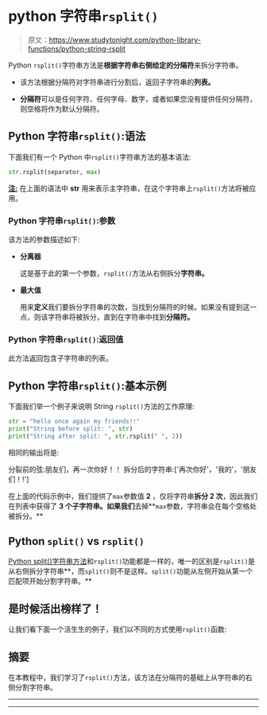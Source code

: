 # python 字符串`rsplit()`

> 原文：<https://www.studytonight.com/python-library-functions/python-string-rsplit>

Python `rsplit()`字符串方法是**根据字符串右侧给定的分隔符**来拆分字符串。

*   该方法根据分隔符对字符串进行分割后，返回子字符串的**列表。**

*   **分隔符**可以是任何字符、任何字母、数字，或者如果您没有提供任何分隔符，则空格将作为默认分隔符。

## Python 字符串`rsplit()`:语法

下面我们有一个 Python 中`rsplit()`字符串方法的基本语法:

```py
str.rsplit(separator, max)
```

<u>**注:**</u> 在上面的语法中 **str** 用来表示主字符串，在这个字符串上`rsplit()`方法将被应用。

### Python 字符串`rsplit()`:参数

该方法的参数描述如下:

*   **分离器**

    这是基于此的第一个参数，`rsplit()`方法从右侧拆分**字符串。**

*   **最大值**

    用来**定义**我们要拆分字符串的次数，当找到分隔符的时候。如果没有提到这一点，则该字符串将被拆分，直到在字符串中找到**分隔符。**

### Python 字符串`rsplit()`:返回值

此方法返回包含子字符串的列表。

## Python 字符串`rsplit()`:基本示例

下面我们举一个例子来说明 String `rsplit()`方法的工作原理:

```py
str = "hello once again my friends!!"
print("String before split: ", str)
print("String after split: ", str.rsplit(" ", 2))
```

相同的输出将是:

分裂前的弦:朋友们，再一次你好！！
拆分后的字符串:['再次你好'，'我的'，'朋友们！!']

在上面的代码示例中，我们提供了`max`参数值 **2** ，仅将字符串**拆分 2 次**，因此我们在列表中获得了 **3 个子字符串。如果我们**去掉**`max`参数，字符串会在每个空格处被拆分。**

## Python `split()` vs `rsplit()`

[Python split()字符串方法](https://www.studytonight.com/python-library-functions/python-string-split)和`rsplit()`功能都是一样的，唯一的区别是`rsplit()`是从右侧拆分字符串**，而`split()`则不是这样。`split()`功能从左侧开始从第一个匹配项开始分割字符串。**

## 是时候活出榜样了！

让我们看下面一个活生生的例子，我们以不同的方式使用`rsplit()`函数:

## 摘要

在本教程中，我们学习了`rsplit()`方法，该方法在分隔符的基础上从字符串的右侧分割字符串。

* * *

* * *